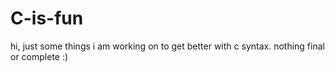 # C-is-fun

hi, just some things i am working on to get better with c syntax. nothing final or complete :)
